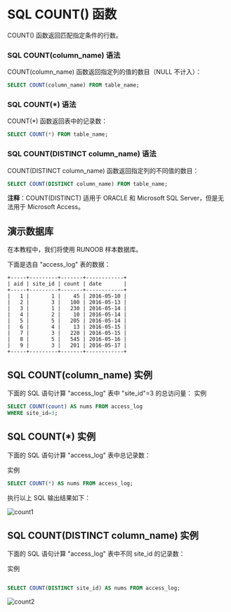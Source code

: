 # SQL COUNT() 函数
COUNT() 函数返回匹配指定条件的行数。
### SQL COUNT(column_name) 语法
COUNT(column_name) 函数返回指定列的值的数目（NULL 不计入）：
```sql
SELECT COUNT(column_name) FROM table_name;

```
### SQL COUNT(*) 语法
COUNT(*) 函数返回表中的记录数：

```sql
SELECT COUNT(*) FROM table_name;
```

### SQL COUNT(DISTINCT column_name) 语法

COUNT(DISTINCT column_name) 函数返回指定列的不同值的数目：

```sql
SELECT COUNT(DISTINCT column_name) FROM table_name;

```

**注释**：COUNT(DISTINCT) 适用于 ORACLE 和 Microsoft SQL Server，但是无法用于 Microsoft Access。
## 演示数据库

在本教程中，我们将使用 RUNOOB 样本数据库。

下面是选自 "access_log" 表的数据：

```
+-----+---------+-------+------------+
| aid | site_id | count | date       |
+-----+---------+-------+------------+
|   1 |       1 |    45 | 2016-05-10 |
|   2 |       3 |   100 | 2016-05-13 |
|   3 |       1 |   230 | 2016-05-14 |
|   4 |       2 |    10 | 2016-05-14 |
|   5 |       5 |   205 | 2016-05-14 |
|   6 |       4 |    13 | 2016-05-15 |
|   7 |       3 |   220 | 2016-05-15 |
|   8 |       5 |   545 | 2016-05-16 |
|   9 |       3 |   201 | 2016-05-17 |
+-----+---------+-------+------------+
```

## SQL COUNT(column_name) 实例
下面的 SQL 语句计算 "access_log" 表中 "site_id"=3 的总访问量：
实例

```sql
SELECT COUNT(count) AS nums FROM access_log
WHERE site_id=3;
```

## SQL COUNT(*) 实例
下面的 SQL 语句计算 "access_log" 表中总记录数：

实例
```sql
SELECT COUNT(*) AS nums FROM access_log;
```

执行以上 SQL 输出结果如下：

![count1](https://user-images.githubusercontent.com/18340126/168979936-b800f7cb-1dcd-4687-9f23-38c0b6681b74.jpg)

## SQL COUNT(DISTINCT column_name) 实例

下面的 SQL 语句计算 "access_log" 表中不同 site_id 的记录数：

实例

```sql

SELECT COUNT(DISTINCT site_id) AS nums FROM access_log;
```
![count2](https://user-images.githubusercontent.com/18340126/168980039-705c220c-2e48-490d-8f9c-fdd3461dd8d1.jpg)

